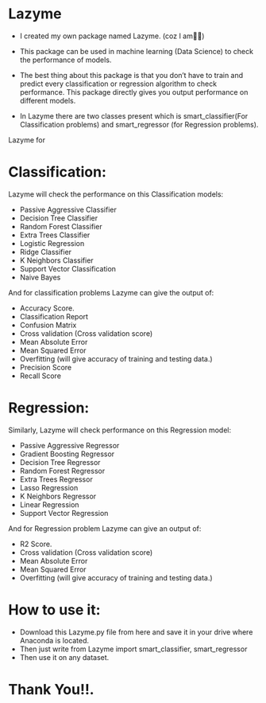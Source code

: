# Lazyme

- I created my own package named Lazyme. (coz I am🥱🥱)

- This package can be used in machine learning (Data Science) to check the performance of models.

- The best thing about this package is that you don’t have to train and predict every classification or regression algorithm to check performance. This package directly gives you output performance on different models.

- In Lazyme there are two classes present which is smart_classifier(For Classification problems) and smart_regressor (for Regression problems).

Lazyme for
# Classification: 
Lazyme will check the performance on this Classification models:
- Passive Aggressive Classifier
- Decision Tree Classifier
- Random Forest Classifier
- Extra Trees Classifier
- Logistic Regression
- Ridge Classifier
- K Neighbors Classifier
- Support Vector Classification
- Naive Bayes

And for classification problems Lazyme can give the output of:
- Accuracy Score.
- Classification Report
- Confusion Matrix
- Cross validation (Cross validation score)
- Mean Absolute Error
- Mean Squared Error
- Overfitting (will give accuracy of training and testing data.)
- Precision Score
- Recall Score

# Regression: 
Similarly, Lazyme will check performance on this Regression model:
- Passive Aggressive Regressor
- Gradient Boosting Regressor
- Decision Tree Regressor
- Random Forest Regressor
- Extra Trees Regressor
- Lasso Regression
- K Neighbors Regressor
- Linear Regression
- Support Vector Regression

And for Regression problem Lazyme can give an output of:
- R2 Score.
- Cross validation (Cross validation score)
- Mean Absolute Error
- Mean Squared Error
- Overfitting (will give accuracy of training and testing data.)


# How to use it:
- Download this Lazyme.py file from here and save it in your drive where Anaconda is located.
- Then just write from Lazyme import smart_classifier, smart_regressor
- Then use it on any dataset.



#                                                                                    Thank You!!.

